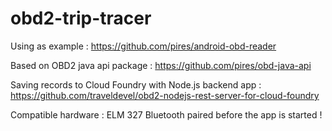 # obd2-trip-tracer

Using as example : https://github.com/pires/android-obd-reader

Based on OBD2 java api package : https://github.com/pires/obd-java-api

Saving records to Cloud Foundry with Node.js backend app : https://github.com/traveldevel/obd2-nodejs-rest-server-for-cloud-foundry

Compatible hardware : ELM 327 Bluetooth paired before the app is started !
